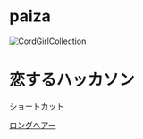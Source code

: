 # paiza
![CordGirlCollection](./image/CordGirlCollection)

# 恋するハッカソン
[ショートカット](./shortcut.py)

[ロングヘアー](./longhair.py)


